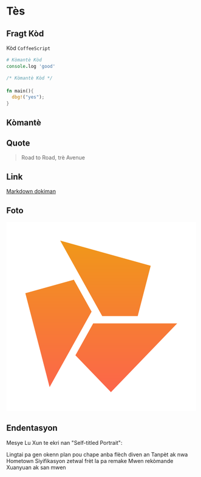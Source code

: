 [Markdown kòmantè mondyal]:#

# Tès

## Fragt Kòd

Kòd `CoffeeScript`

```coffee
# Kòmantè Kòd
console.log 'good'


```

```rust
/* Kòmantè Kòd */

fn main(){
  dbg!("yes");
}
```

## Kòmantè

<!-- HTML 注释 --> 

<!-- 多行注释 --> 

## Quote

> Road to Road, trè Avenue

## Link

[Markdown dokiman](https://github.com/xxai-art/xxai-art-md)

## Foto

![xxAI.Art mak idantite](https://raw.githubusercontent.com/xxai-art/web/main/file/svg/logo.svg)

## Endentasyon

Mesye Lu Xun te ekri nan "Self-titled Portrait":

  Lingtai pa gen okenn plan pou chape anba flèch diven an
  Tanpèt ak nwa Hometown
  Siyifikasyon zetwal frèt la pa remake
  Mwen rekòmande Xuanyuan ak san mwen
